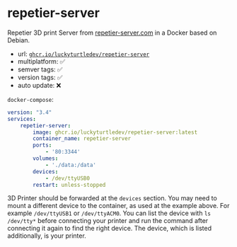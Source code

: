 # repetier-server

Repetier 3D print Server from [repetier-server.com](https://www.repetier-server.com/download-repetier-server/) in a Docker based on Debian.

* url: [`ghcr.io/luckyturtledev/repetier-server`](https://ghcr.io/luckyturtledev/repetier-server:latest)
* multiplatform: ✅
* semver tags: ✅
* version tags: ✅
* auto update: ❌

`docker-compose`:
```yml
version: "3.4"
services:
    repetier-server:
        image: ghcr.io/luckyturtledev/repetier-server:latest
        container_name: repetier-server
        ports:
            - '80:3344'
        volumes:
            - './data:/data'
        devices:
            - /dev/ttyUSB0
        restart: unless-stopped
```
3D Printer should be forwarded at the `devices` section. You may need to mount a different device to the container, as used at the example above. For example `/dev/ttyUSB1` or `/dev/ttyACM0`.
You can list the device with `ls /dev/tty*` before connecting your printer and run the command after connecting it again to find the right device. The device, which is listed additionally, is your printer.
